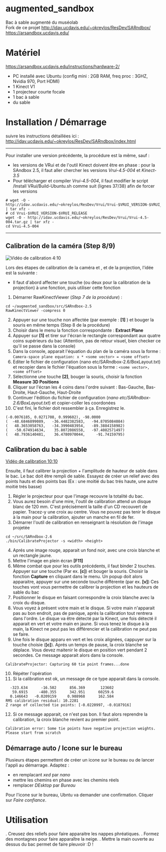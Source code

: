 augmented_sandbox
=================

Bac à sable augmenté du muséolab  
Fork de ce projet
http://idav.ucdavis.edu/~okreylos/ResDev/SARndbox/ 
https://arsandbox.ucdavis.edu/

# Matériel

https://arsandbox.ucdavis.edu/instructions/hardware-2/

- PC installé avec Ubuntu (config mini : 2GB RAM, freq proc : 3GHZ, Nvidia 970, Port HDMI)
- 1 Kinect V1
- 1 projecteur courte focale
- 1 bac à sable
- du sable

# Installation / Démarrage
suivre les instructions détaillées ici : http://idav.ucdavis.edu/~okreylos/ResDev/SARndbox/index.html
___
Pour installer une version précédente, la procédure est la même, sauf :
- les versions de VRui et de l'outil Kinect doivent être en phase : pour la SAndbox 2.5, il faut aller chercher les versions *Vrui-4.5-004* et *Kinect-3.5*
- Pour télécharger et compiler *Vrui-4.5-004*, il faut modifier le script /Install VRui/Build-Ubuntu.sh comme suit (lignes 37/38) afin de forcer les versions
```
# wget -O - http://idav.ucdavis.edu/~okreylos/ResDev/Vrui/Vrui-$VRUI_VERSION-$VRUI_RELEASE.tar.gz | tar xfz -
# cd Vrui-$VRUI_VERSION-$VRUI_RELEASE
wget -O - http://idav.ucdavis.edu/~okreylos/ResDev/Vrui/Vrui-4.5-004.tar.gz | tar xfz -
cd Vrui-4.5-004
```
___

## Calibration de la caméra (Step 8/9)
![Vidéo de calibration 4:10](https://www.youtube.com/watch?v=EW2PtRsQQr0&feature=youtu.be&t=4m10s)

Lors des étapes de calibration de la caméra  et , et de la projection, l'idée est la suivante :
- Il faut d'abord affecter une touche (ou deux pour la calibration de la projection) à une fonction, puis utiliser cette fonction

1. Démarrer RawKinectViewer (*Step 7 de la procédure*) : 
```
cd ~/augmented_sandbox/src/SARndbox-2.5
RawKinectViewer -compress 0
```
2. Appuyer sur une touche non affectée (par exemple : **[1]** ) et bouger la souris en même temps (Step 8 de la procédure)
3. Choisir dans le menu la fonction correspondante : **Extract Plane**
4. Appuyer sur **[1]** et tirer sur l'écran le rectangle correspondant aux quatre coins supérieurs du bac (Attention, pas de retour visuel, bien checker ce qu'il se passe dans la console)
5. Dans la console, apparait l'équation du plan de la caméra sous la forme : 
```Camera-space plane equation: x * <some vector> = <some offset>```
6. Editer le fichier de configuration (nano etc/SARndbox-2.6/BoxLayout.txt) et recopier dans le fichier l'équation sous la forme : 
```<some vector>, <some offset>```
7. Sélectionne une touche **[2]**, bouger la souris, choisir la fonction **Measure 3D Positions**
8. Cliquer sur l'écran les 4 coins dans l'ordre suivant : Bas-Gauche, Bas-Droite, Haut-Gauche, Haut-Droite
9. Continuer l'édition du fichier de configuration (*nano etc/SARndbox-2.6/BoxLayout.txt*) et copier-coller les coordonées
10. C'est fini, le fichier doit ressembler à ça. Enregistrez le.
```
(-0.0076185, 0.0271708, 0.999602), -98.0000
(  -48.6846899089,   -36.4482382583,   -94.8705084084)
(   48.3653058763,   -34.3990483954,   -89.3884158982)
(   -50.674914634,    35.8072086558,   -97.4082571497)
(   48.7936140481,    36.4780970044,     -91.74159795)
```

## Calibration du bac à sable
[Vidéo de calibration 10:10](https://www.youtube.com/watch?v=EW2PtRsQQr0&feature=youtu.be&t=10m10s)

Ensuite, il faut calibrer la projection + l'amplitude de hauteur de sable dans le bac.
Le bac doit être rempli de sable.
Essayez de créer un relief avec des points hauts et des points bas (Ex : une moitié du bac trés haute, une autre moitié trés basse)

1. Régler le projecteur pour que l'image recouvre la totalité du bac.
2. Vous aurez besoin d'une mire, l'outil de calibration attend un disque blanc de 120 mm. C'est précisément la taille d'un CD recouvert de papier. Tracez-y une croix au centre.
Vous ne pouvez pas tenir le disque à la main pour la calibration, ajouter un manche en fil de fer.
3. Démarrer l'outil de calibration en renseignant la résolution de l'image projetée
```
cd ~/src/SARndbox-2.6
./bin/CalibrateProjector -s <width> <height>
```
4. Aprés une image rouge, apparait un fond noir, avec une croix blanche et un rectangle jaune.
5. Mettre l'image en plein écran **[F11]**
6. Même combat que pour les outils précédents, il faut binder 2 touches. Appuyer sur une touche (Par ex. **[c]**) et bouger la souris. Choisir la fonction **Capture** en cliquant dans le menu. Un popup doit alors apparaitre, appuyer sur une seconde touche différente (par ex. **[v]**)
Ces touches vont vous permettre de calibrer la projection et les hauteurs de sable du bac
7. Positionner le disque en faisant correspondre la croix blanche avec la croix du disque.
8. Vous voyez à présent votre main et le disque. Si votre main n'apparait pas au bon endroit, pas de panique, aprés la calibration tout rentrera dans l'ordre.
Le disque va être détecté par la Kinect, une fois détecté il apparait en vert et votre main en jaune. Si vous tenez le disque à la main, la Kinect ne peut pas les différencier et la calibration ne peut pas se faire. 
9. Une fois le disque apparu en vert et les croix alignées, cappuyer sur la touche choisie (**[c]**). Aprés un temps de pause, la croix blanche se déplace.
Vous devez maitenir le disque en position vert pendant 2 secondes.
Ce message apparait alors dans la console.
```
CalibrateProjector: Capturing 60 tie point frames...done
```
10. Répéter l'opération
11. Si la calibration est ok, un message de ce type apparait dans la console.
```
  -323.634      -16.502      856.369       123602
   59.6915     -480.355      342.951      60259.6
  0.146643   -0.0209159     0.988968      162.584
RMS calibration residual: 10.2281
Z range of collected tie points: [-0.0220997, -0.0187916]
```
12. Si ce message apparait, ce n'est pas bon. Il faut alors reprendre la calibration, la croix blanche revient au premier point.
```
Calibration error: Some tie points have negative projection weights. Please start from scratch
```

## Démarrage auto / Icone sur le bureau
Plusieurs étapes permettent de créer un icone sur le bureau ou de lancer l'appli au démarrage.
Adaptez :
- en remplacant *xed* par *nano*
- mettre les chemins en phase avec les chemins réels
- remplacer *DEsktop* par *Bureau*

Pour l'icone sur le bureau, Ubntu va demander une confirmation. Cliquer sur *Faire confiance*.



# Utilisation
. Creusez des reliefs pour faire apparaitre les nappes phréatiques.
. Formez des montagnes pour faire apparaître la neige.
. Mettre la main ouverte au dessus du bac permet de faire pleuvoir :D !

